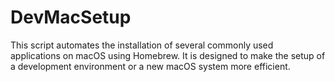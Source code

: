 # DevMacSetup
This script automates the installation of several commonly used applications on macOS using Homebrew. It is designed to make the setup of a development environment or a new macOS system more efficient.
